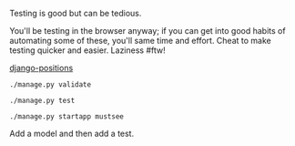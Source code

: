 Testing is good but can be tedious.

You'll be testing in the browser anyway; if you can get into good habits of
automating some of these, you'll same time and effort. Cheat to make testing
quicker and easier. Laziness #ftw!

[django-positions](https://github.com/jpwatts/django-positions)

    ./manage.py validate

    ./manage.py test

    ./manage.py startapp mustsee
    
Add a model and then add a test.

